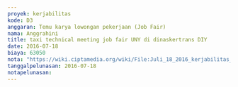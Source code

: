 ```yaml
---
proyek: kerjabilitas
kode: D3
anggaran: Temu karya lowongan pekerjaan (Job Fair)
nama: Anggrahini
title: taxi technical meeting job fair UNY di dinaskertrans DIY
date: 2016-07-18
biaya: 63050
nota: "https://wiki.ciptamedia.org/wiki/File:Juli_18_2016_kerjabilitas_D3_taxi_pulang_technical_meeting_jobfair_inok.jpg"
tanggalpelunasan: 2016-07-18
notapelunasan:
---
```

